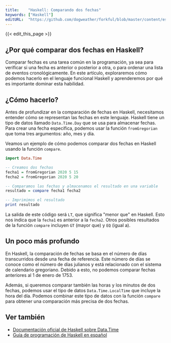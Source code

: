 ```yaml
---
title:    "Haskell: Comparando dos fechas"
keywords: ["Haskell"]
editURL:  "https://github.com/dogweather/forkful/blob/master/content/es/haskell/comparing-two-dates.md"
---
```


{{< edit_this_page >}}

## ¿Por qué comparar dos fechas en Haskell?

Comparar fechas es una tarea común en la programación, ya sea para verificar si una fecha es anterior o posterior a otra, o para ordenar una lista de eventos cronológicamente. En este artículo, exploraremos cómo podemos hacerlo en el lenguaje funcional Haskell y aprenderemos por qué es importante dominar esta habilidad.

## ¿Cómo hacerlo?

Antes de profundizar en la comparación de fechas en Haskell, necesitamos entender cómo se representan las fechas en este lenguaje. Haskell tiene un tipo de datos llamado `Data.Time.Day` que se usa para almacenar fechas. Para crear una fecha específica, podemos usar la función `fromGregorian` que toma tres argumentos: año, mes y día.

Veamos un ejemplo de cómo podemos comparar dos fechas en Haskell usando la función `compare`.

```Haskell
import Data.Time

-- Creamos dos fechas
fecha1 = fromGregorian 2020 5 15
fecha2 = fromGregorian 2020 5 20

-- Comparamos las fechas y almacenamos el resultado en una variable
resultado = compare fecha1 fecha2

-- Imprimimos el resultado
print resultado
```

La salida de este código será `LT`, que significa "menor que" en Haskell. Esto nos indica que la `fecha1` es anterior a la `fecha2`. Otros posibles resultados de la función `compare` incluyen `GT` (mayor que) y `EQ` (igual a).

## Un poco más profundo

En Haskell, la comparación de fechas se basa en el número de días transcurridos desde una fecha de referencia. Este número de días se conoce como el número de días julianos y está relacionado con el sistema de calendario gregoriano. Debido a esto, no podemos comparar fechas anteriores al 1 de enero de 1753.

Además, si queremos comparar también las horas y los minutos de dos fechas, podemos usar el tipo de datos `Data.Time.LocalTime` que incluye la hora del día. Podemos combinar este tipo de datos con la función `compare` para obtener una comparación más precisa de dos fechas.

## Ver también

- [Documentación oficial de Haskell sobre Data.Time](https://hackage.haskell.org/package/time/docs/Data-Time.html)
- [Guía de programación de Haskell en español](https://wiki.haskell.org/Espa%C3%B1ol)